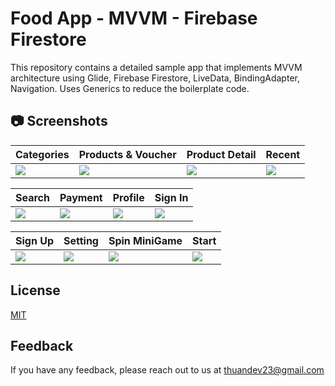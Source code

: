 
# Food App - MVVM - Firebase Firestore

This repository contains a detailed sample app that implements MVVM architecture using  Glide, Firebase Firestore, LiveData, BindingAdapter, Navigation. Uses Generics to reduce the boilerplate code.

## 📷 Screenshots

 Categories | Products & Voucher | Product Detail | Recent 
---- | ---- | ---- | ---- |
![](https://github.com/thuandevnguyen/Food_Order/blob/default/cart.png) | ![](https://github.com/thuandevnguyen/Food_Order/blob/default/main.png) | ![](https://github.com/thuandevnguyen/Food_Order/blob/default/detail.png) | ![](https://github.com/thuandevnguyen/Food_Order/blob/default/recent.png)


 Search | Payment | Profile | Sign In 
--- | --- | --- | --- |
![](https://github.com/thuandevnguyen/Food_Order/blob/default/search.png) | ![](https://github.com/thuandevnguyen/Food_Order/blob/default/pay.png) | ![](https://github.com/thuandevnguyen/Food_Order/blob/default/profile.png) | ![](https://github.com/thuandevnguyen/Food_Order/blob/default/login.png)


 Sign Up | Setting | Spin MiniGame | Start
--- | --- | --- | --- |
![](https://github.com/thuandevnguyen/Food_Order/blob/default/register.png) | ![](https://github.com/thuandevnguyen/Food_Order/blob/default/setting.png) | ![](https://github.com/thuandevnguyen/Food_Order/blob/default/spin.png) | ![](https://github.com/thuandevnguyen/Food_Order/blob/default/start.png)

## License

[MIT](https://choosealicense.com/licenses/mit/)


## Feedback

If you have any feedback, please reach out to us at thuandev23@gmail.com
